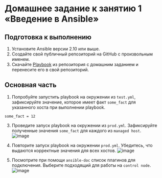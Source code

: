 # Домашнее задание к занятию 1 «Введение в Ansible»

## Подготовка к выполнению

1. Установите Ansible версии 2.10 или выше.
2. Создайте свой публичный репозиторий на GitHub с произвольным именем.
3. Скачайте [Playbook](./playbook/) из репозитория с домашним заданием и перенесите его в свой репозиторий.

## Основная часть

1. Попробуйте запустить playbook на окружении из `test.yml`, зафиксируйте значение, которое имеет факт `some_fact` для указанного хоста при выполнении playbook.
```
some_fact = 12
```
3. Проведите запуск playbook на окружении из `prod.yml`. Зафиксируйте полученные значения `some_fact` для каждого из `managed host`.
   ![image](https://github.com/MaratAlaev/netology-ansible/assets/46092593/29d2baac-9f8b-48d6-acbb-da9c54c7c240)

4.  Повторите запуск playbook на окружении `prod.yml`. Убедитесь, что выдаются корректные значения для всех хостов.
   ![image](https://github.com/MaratAlaev/netology-ansible/assets/46092593/647a8856-f088-4a9c-8849-4c156d05385e)

5. Посмотрите при помощи `ansible-doc` список плагинов для подключения. Выберите подходящий для работы на `control node`.
![image](https://github.com/MaratAlaev/netology-ansible/assets/46092593/5e76f32d-ae75-47d1-9971-829f3e9b6140)
